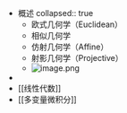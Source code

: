 - 概述
  collapsed:: true
	- 欧式几何学（Euclidean）
	- 相似几何学
	- 仿射几何学（Affine）
	- 射影几何学（Projective）
	- ![image.png](../assets/image_1667210047120_0.png)
-
- [[线性代数]]
- [[多变量微积分]]